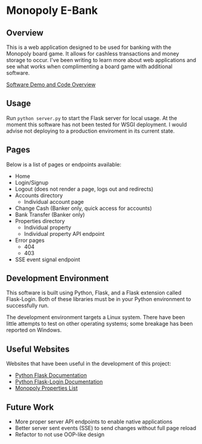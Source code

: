 # Monopoly E-Bank
## Overview
This is a web application designed to be used for banking with the Monopoly board game.
It allows for cashless transactions and money storage to occur.
I've been writing to learn more about web applications and see what works when complimenting a board game with additional software.

[Software Demo and Code Overview](https://youtu.be/cM9IbeM4O2Y)

## Usage
Run `python server.py` to start the Flask server for local usage.
At the moment this software has not been tested for WSGI deployment.
I would advise not deploying to a production enviroment in its current state.

## Pages
Below is a list of pages or endpoints available:
* Home
* Login/Signup
* Logout (does not render a page, logs out and redirects)
* Accounts directory
    * Individual account page
* Change Cash (Banker only, quick access for accounts)
* Bank Transfer (Banker only)
* Properties directory
    * Individual property
    * Individual property API endpoint
* Error pages
    * 404
    * 403
* SSE event signal endpoint

## Development Environment
This software is built using Python, Flask, and a Flask extension called Flask-Login.
Both of these libraries must be in your Python environment to successfully run.

The development environment targets a Linux system.
There have been little attempts to test on other operating systems;
some breakage has been reported on Windows.

## Useful Websites
Websites that have been useful in the development of this project:
* [Python Flask Documentation](https://flask.palletsprojects.com/en/2.2.x/)
* [Python Flask-Login Documentation](https://flask-login.readthedocs.io/en/latest/)
* [Monopoly Properties List](https://www.monopolyland.com/monopoly-properties-list-with-prices/)

## Future Work
* More proper server API endpoints to enable native applications
* Better server sent events (SSE) to send changes without full page reload
* Refactor to not use OOP-like design
